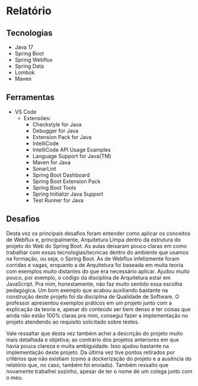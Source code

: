 # Relatório

## Tecnologias
- Java 17
- Spring Boot
- Spring Webflux
- Spring Data
- Lombok
- Maven

## Ferramentas
- VS Code
    - Extensões: 
        - Checkstyle for Java
        - Debugger for Java
        - Extension Pack for Java
        - IntelliCode
        - IntelliCode API Usage Examples
        - Language Support for Java(TM)
        - Maven for Java
        - SonarLint
        - Spring Boot Dashboard
        - Spring Boot Extension Pack
        - Spring Boot Tools
        - Spring Initializr Java Support
        - Test Runner for Java

## Desafios
Desta vez os principais desafios foram entender como aplicar os conceitos de Webflux e, principalmente, Arquitetura Limpa dentro da estrutura do projeto do Web do Spring Boot. As aulas deixaram pouco claras em como trabalhar com essas tecnologias/tecnicas dentro do ambiente que usamos na formação, ou seja, o Spring Boot. As de Webflux infelizmente foram corridas e vagas, enquanto a de Arquitetura foi baseada em muita teoria com exemplos muito distantes do que era necessário aplicar. Ajudou muito pouco, por exemplo, o código da disciplina de Arquitetura estar em JavaScript. Pra mim, honestamente, não faz muito sentido essa escolha pedagógica. Um bom exemplo que acabou auxiliando bastante na construção deste projeto foi da disciplina de Qualidade de Software. O professor apresentou exemplos práticos em um projeto junto com a explicação da teoria e, apesar do conteúdo ser bem denso e ter coisas que ainda não estão 100% claras pra mim, consegui fazer a implementação no projeto atendendo ao requisito solicitado sobre testes.

Vale ressaltar que desta vez também achei a descrição do projeto muito mais detalhada e objetiva; ao contrário dos projetos anteriores em que havia pouca clareza e muita ambiguidade. Isso ajudou bastante na implementação deste projeto. Da última vez tive pontos retirados por critérios que não existiam (como a dockerização do projeto e a ausência do relatório que, no caso, também foi enviado). Também ressalto que novamente trabalhei sozinho, apesar de ter o nome de um colega junto com o meu.